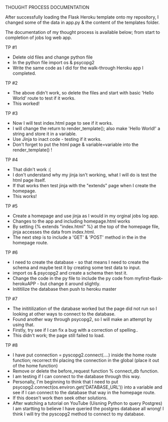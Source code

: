 THOUGHT PROCESS DOCUMENTATION

After successfully loading the Flask Heroku template onto my repository, I changed some of the data in app.py & the contemt of the templates folder.

The documentation of my thought process is available below; from start to completion of jobs log web app.

TP #1
* Delete old files and change python file
* In the python file import os & psycopg2
* Write the same code as I did for the walk-through Heroku app I completed.

TP #2
* The above didn't work, so delete the files and start with basic 'Hello World' route to test if it works.
* This worked!

TP #3
* Now I will test index.html page to see if it works.
* I will change the return to render_template(); also make 'Hello World!' a string and store it in a variable.
* Use Jinja to inact code - testing if it works.
* Don't forget to put the html page & variable=variable into the render_template() !

TP #4
* That didn't work :(
* I don't understand why my jinja isn't working, what I will do is test the html page itself.
* If that works then test jinja with the "extends" page when I create the homepage.
* This works!

TP #5
* Create a homepage and use jinja as I would in my orginal jobs log app.
* Changes to the app and including homepage.html works
* By setting {% extends "index.html" %} at the top of the homepage file, jinja accesses the data from index.html.
* The next step is to include a 'GET' & 'POST' method in the in the homepage route.

TP #6
* I need to create the database - so that means I need to create the schema and maybe test it by creating some test data to input.
* import os & psycopg2 and create a schema then test it.
* Change the code in the py file to include the py code from myfirst-flask-herokuAPP - but change it around slightly.
* Inititilize the database then push to heroku master

TP #7
* The inititilization of the database worked but the page did not run so I looking at other ways to connect to the database.
* Found another way through psycopg2, so I will make an attempt by using that.
* Firstly, try see if I can fix a bug with a correction of spelling..
* This didn't work; the page still failed to load.

TP #8
* I have put connection = pyscopg2.connect(....) inside the home route function; recorrect thi placing the connection in the global (place it out of the home function)
* Remove or delete the before_request function % connect_db function.
* I am testing if I can connect to the database through this way.
* Personally, I'm beginning to think that I need to put psycopg2.connect(os.environ.get('DATABASE_URL')) into a variable and see if I can connect to the database that way in the homepage route.
* If this doesn't work then seek other solutions.
* After watching a tutorial on YouTube (Uisning Python to query Postgres) I am startting to believe I have queried the postgres database all wrong! I think I will try the pyscopg2 method to connect to my database.

<!-- TP #9
* I know I can create web pages (without a database) and make it run through Heroku
* Now I just need to find a way to connect to my postgres through Heroku
* I know it can be done because I have done it before in other walkthroughs I have completed.
* Keep reviewing tutorials & documentation along with trail & error when testing the page.
* Upload my code to stackoverflow.com to find a solution if I still get stuck. -->